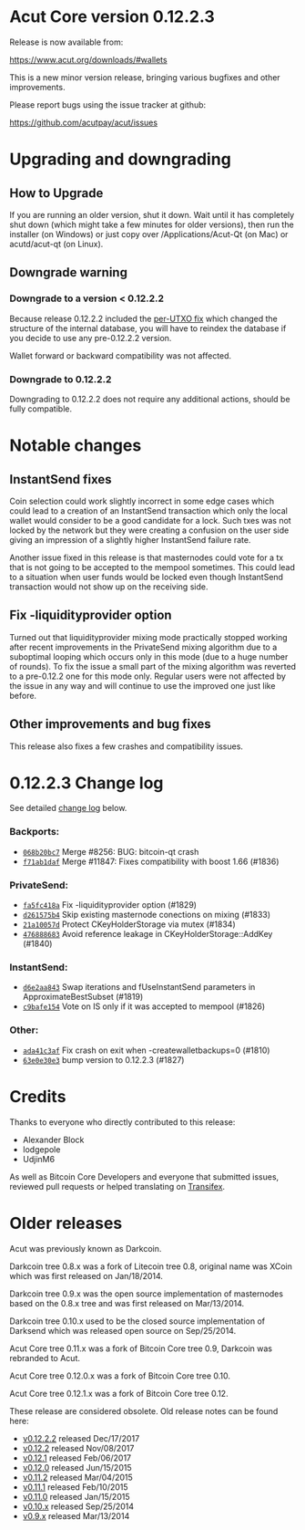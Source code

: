 Acut Core version 0.12.2.3
==========================

Release is now available from:

  <https://www.acut.org/downloads/#wallets>

This is a new minor version release, bringing various bugfixes and other
improvements.

Please report bugs using the issue tracker at github:

  <https://github.com/acutpay/acut/issues>


Upgrading and downgrading
=========================

How to Upgrade
--------------

If you are running an older version, shut it down. Wait until it has completely
shut down (which might take a few minutes for older versions), then run the
installer (on Windows) or just copy over /Applications/Acut-Qt (on Mac) or
acutd/acut-qt (on Linux).

Downgrade warning
-----------------

### Downgrade to a version < 0.12.2.2

Because release 0.12.2.2 included the [per-UTXO fix](release-notes/acut/release-notes-0.12.2.2.md#per-utxo-fix)
which changed the structure of the internal database, you will have to reindex
the database if you decide to use any pre-0.12.2.2 version.

Wallet forward or backward compatibility was not affected.

### Downgrade to 0.12.2.2

Downgrading to 0.12.2.2 does not require any additional actions, should be
fully compatible.

Notable changes
===============

InstantSend fixes
-----------------

Coin selection could work slightly incorrect in some edge cases which could
lead to a creation of an InstantSend transaction which only the local wallet
would consider to be a good candidate for a lock. Such txes was not locked by
the network but they were creating a confusion on the user side giving an
impression of a slightly higher InstantSend failure rate.

Another issue fixed in this release is that masternodes could vote for a tx
that is not going to be accepted to the mempool sometimes. This could lead to
a situation when user funds would be locked even though InstantSend transaction
would not show up on the receiving side.

Fix -liquidityprovider option
-----------------------------

Turned out that liquidityprovider mixing mode practically stopped working after
recent improvements in the PrivateSend mixing algorithm due to a suboptimal
looping which occurs only in this mode (due to a huge number of rounds). To fix
the issue a small part of the mixing algorithm was reverted to a pre-0.12.2 one
for this mode only. Regular users were not affected by the issue in any way and
will continue to use the improved one just like before.

Other improvements and bug fixes
--------------------------------

This release also fixes a few crashes and compatibility issues.


0.12.2.3 Change log
===================

See detailed [change log](https://github.com/acutpay/acut/compare/v0.12.2.2...acutpay:v0.12.2.3) below.

### Backports:
- [`068b20bc7`](https://github.com/acutpay/acut/commit/068b20bc7) Merge #8256: BUG: bitcoin-qt crash
- [`f71ab1daf`](https://github.com/acutpay/acut/commit/f71ab1daf) Merge #11847: Fixes compatibility with boost 1.66 (#1836)

### PrivateSend:
- [`fa5fc418a`](https://github.com/acutpay/acut/commit/fa5fc418a) Fix -liquidityprovider option (#1829)
- [`d261575b4`](https://github.com/acutpay/acut/commit/d261575b4) Skip existing masternode conections on mixing (#1833)
- [`21a10057d`](https://github.com/acutpay/acut/commit/21a10057d) Protect CKeyHolderStorage via mutex (#1834)
- [`476888683`](https://github.com/acutpay/acut/commit/476888683) Avoid reference leakage in CKeyHolderStorage::AddKey (#1840)

### InstantSend:
- [`d6e2aa843`](https://github.com/acutpay/acut/commit/d6e2aa843) Swap iterations and fUseInstantSend parameters in ApproximateBestSubset (#1819)
- [`c9bafe154`](https://github.com/acutpay/acut/commit/c9bafe154) Vote on IS only if it was accepted to mempool (#1826)

### Other:
- [`ada41c3af`](https://github.com/acutpay/acut/commit/ada41c3af) Fix crash on exit when -createwalletbackups=0 (#1810)
- [`63e0e30e3`](https://github.com/acutpay/acut/commit/63e0e30e3) bump version to 0.12.2.3 (#1827)

Credits
=======

Thanks to everyone who directly contributed to this release:

- Alexander Block
- lodgepole
- UdjinM6

As well as Bitcoin Core Developers and everyone that submitted issues,
reviewed pull requests or helped translating on
[Transifex](https://www.transifex.com/projects/p/acut/).


Older releases
==============

Acut was previously known as Darkcoin.

Darkcoin tree 0.8.x was a fork of Litecoin tree 0.8, original name was XCoin
which was first released on Jan/18/2014.

Darkcoin tree 0.9.x was the open source implementation of masternodes based on
the 0.8.x tree and was first released on Mar/13/2014.

Darkcoin tree 0.10.x used to be the closed source implementation of Darksend
which was released open source on Sep/25/2014.

Acut Core tree 0.11.x was a fork of Bitcoin Core tree 0.9,
Darkcoin was rebranded to Acut.

Acut Core tree 0.12.0.x was a fork of Bitcoin Core tree 0.10.

Acut Core tree 0.12.1.x was a fork of Bitcoin Core tree 0.12.

These release are considered obsolete. Old release notes can be found here:

- [v0.12.2.2](release-notes/acut/release-notes-0.12.2.2.md) released Dec/17/2017
- [v0.12.2](release-notes/acut/release-notes-0.12.2.md) released Nov/08/2017
- [v0.12.1](release-notes/acut/release-notes-0.12.1.md) released Feb/06/2017
- [v0.12.0](release-notes/acut/release-notes-0.12.0.md) released Jun/15/2015
- [v0.11.2](release-notes/acut/release-notes-0.11.2.md) released Mar/04/2015
- [v0.11.1](release-notes/acut/release-notes-0.11.1.md) released Feb/10/2015
- [v0.11.0](release-notes/acut/release-notes-0.11.0.md) released Jan/15/2015
- [v0.10.x](release-notes/acut/release-notes-0.10.0.md) released Sep/25/2014
- [v0.9.x](release-notes/acut/release-notes-0.9.0.md) released Mar/13/2014

